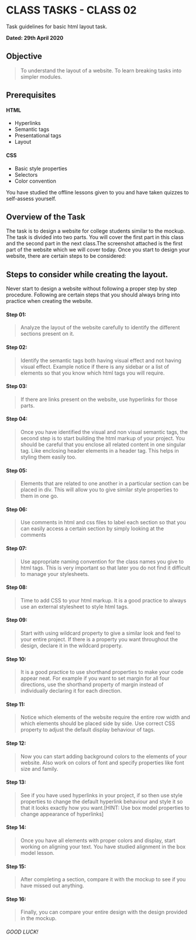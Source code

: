 # CLASS TASKS - CLASS 02

Task guidelines for basic html layout task.

**Dated: 29th April 2020**

## Objective
> To understand the layout of a website. To learn breaking tasks into simpler modules.

## Prerequisites 

#### HTML 

- Hyperlinks
- Semantic tags
- Presentational tags
- Layout

#### CSS

- Basic style properties
- Selectors
- Color convention

You have studied the offline lessons given to you and have taken quizzes to self-assess yourself.

## Overview of the Task

The task is to design a website for college students similar to the mockup. The task is divided into two parts. You will cover the first part in this class and the second part in the next class.The screenshot attached is the first part of the website which we will cover today. Once you start to design your website, there are certain steps to be considered:


## Steps to consider while creating the layout.
Never start to design a website without following a proper step by step procedure. Following are certain steps that you should always bring into practice when creating the website.

#### Step 01:
> Analyze the layout of the website carefully to identify the different sections present on it. 

#### Step 02:
> Identify the semantic tags both having visual effect and not having visual effect. Example notice if there is any sidebar or a list of elements so that you know which html tags you will require.

#### Step 03:
> If there are links present on the website, use hyperlinks for those parts.

#### Step 04:
> Once you have identified the visual and non visual semantic tags, the second step is to start building the html markup of your project. You should be careful that you enclose all related content in one singular tag. Like enclosing header elements in a header tag. This helps in styling them easily too.

#### Step 05:
> Elements that are related to one another in a particular section can be placed in div. This will allow you to give similar style properties to them in one go. 

#### Step 06:
> Use comments in html and css files to label each section so that you can easily access a certain section by simply looking at the comments

#### Step 07:
> Use appropriate naming convention for the class names you give to html tags. This is very important so that later you do not find it difficult to manage your stylesheets.

#### Step 08:
> Time to add CSS to your html markup. It is a good practice to always use an external stylesheet to style html tags.

#### Step 09:
> Start with using wildcard property to give a similar look and feel to your entire project. If there is a property you want throughout the design, declare it in the wildcard property. 

#### Step 10:
> It is a good practice to use shorthand properties to make your code appear neat. For example if you want to set margin for all four directions, use the shorthand property of margin instead of individually declaring it for each direction.

#### Step 11:
> Notice which elements of the website require the entire row width and which elements should be placed side by side. Use correct CSS property to adjust the default display behaviour of tags.

#### Step 12:
> Now you can start adding background colors to the elements of your website. Also work on colors of font and specify properties like font size and family. 

#### Step 13:
> See if you have used hyperlinks in your project, if so then use style properties to change the default hyperlink behaviour and style it so that it looks exactly how you want.[HINT: Use box model properties to change appearance of hyperlinks]

#### Step 14:
> Once you have all elements with proper colors and display, start working on aligning your text. You have studied alignment in the box model lesson.

#### Step 15:
> After completing a section, compare it with the mockup to see if you have missed out anything.
	
#### Step 16:
> Finally, you can compare your entire design with the design provided in the mockup.

###### GOOD LUCK!
